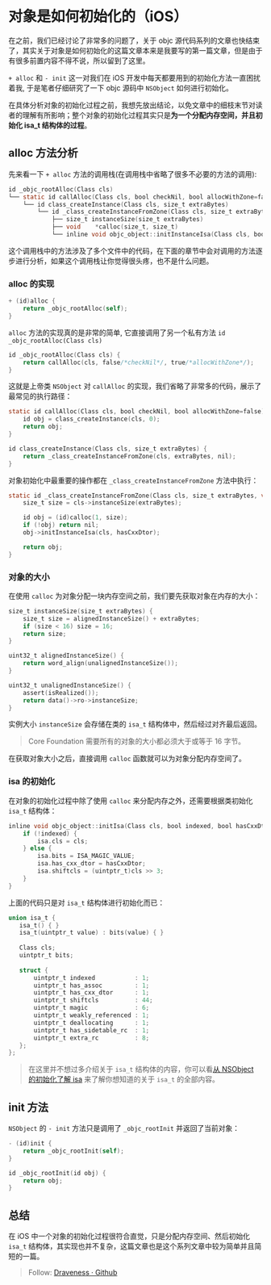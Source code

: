 # 对象是如何初始化的（iOS）

在之前，我们已经讨论了非常多的问题了，关于 objc 源代码系列的文章也快结束了，其实关于对象是如何初始化的这篇文章本来是我要写的第一篇文章，但是由于有很多前置内容不得不说，所以留到了这里。

`+ alloc` 和 `- init` 这一对我们在 iOS 开发中每天都要用到的初始化方法一直困扰着我, 于是笔者仔细研究了一下 objc 源码中 `NSObject` 如何进行初始化。

在具体分析对象的初始化过程之前，我想先放出结论，以免文章中的细枝末节对读者的理解有所影响；整个对象的初始化过程其实只是**为一个分配内存空间，并且初始化 isa_t 结构体的过程**。

## alloc 方法分析

先来看一下 `+ alloc` 方法的调用栈(在调用栈中省略了很多不必要的方法的调用):

```objectivec
id _objc_rootAlloc(Class cls)
└── static id callAlloc(Class cls, bool checkNil, bool allocWithZone=false)
    └── id class_createInstance(Class cls, size_t extraBytes)
    	└── id _class_createInstanceFromZone(Class cls, size_t extraBytes, void *zone, bool cxxConstruct, size_t *outAllocatedSize)
            ├── size_t instanceSize(size_t extraBytes)
            ├── void	*calloc(size_t, size_t)
            └── inline void objc_object::initInstanceIsa(Class cls, bool hasCxxDtor)
```

这个调用栈中的方法涉及了多个文件中的代码，在下面的章节中会对调用的方法逐步进行分析，如果这个调用栈让你觉得很头疼，也不是什么问题。

### alloc 的实现

```objectivec
+ (id)alloc {
    return _objc_rootAlloc(self);
}
```

`alloc` 方法的实现真的是非常的简单, 它直接调用了另一个私有方法 `id _objc_rootAlloc(Class cls)`

```objectivec
id _objc_rootAlloc(Class cls) {
    return callAlloc(cls, false/*checkNil*/, true/*allocWithZone*/);
}
```

这就是上帝类 `NSObject` 对 `callAlloc` 的实现，我们省略了非常多的代码，展示了最常见的执行路径：

```objectivec
static id callAlloc(Class cls, bool checkNil, bool allocWithZone=false) {
    id obj = class_createInstance(cls, 0);
    return obj;
}

id class_createInstance(Class cls, size_t extraBytes) {
    return _class_createInstanceFromZone(cls, extraBytes, nil);
}
```

对象初始化中最重要的操作都在 `_class_createInstanceFromZone` 方法中执行：

```objectivec
static id _class_createInstanceFromZone(Class cls, size_t extraBytes, void *zone, bool cxxConstruct = true, size_t *outAllocatedSize = nil) {
    size_t size = cls->instanceSize(extraBytes);

    id obj = (id)calloc(1, size);
    if (!obj) return nil;
    obj->initInstanceIsa(cls, hasCxxDtor);

    return obj;
}
```

### 对象的大小

在使用 `calloc` 为对象分配一块内存空间之前，我们要先获取对象在内存的大小：

```objectivec
size_t instanceSize(size_t extraBytes) {
    size_t size = alignedInstanceSize() + extraBytes;
    if (size < 16) size = 16;
    return size;
}

uint32_t alignedInstanceSize() {
    return word_align(unalignedInstanceSize());
}

uint32_t unalignedInstanceSize() {
    assert(isRealized());
    return data()->ro->instanceSize;
}
```

实例大小 `instanceSize` 会存储在类的 `isa_t` 结构体中，然后经过对齐最后返回。

> Core Foundation 需要所有的对象的大小都必须大于或等于 16 字节。

在获取对象大小之后，直接调用 `calloc` 函数就可以为对象分配内存空间了。

### isa 的初始化

在对象的初始化过程中除了使用 `calloc` 来分配内存之外，还需要根据类初始化 `isa_t` 结构体：

```objectivec
inline void objc_object::initIsa(Class cls, bool indexed, bool hasCxxDtor) { 
    if (!indexed) {
        isa.cls = cls;
    } else {
        isa.bits = ISA_MAGIC_VALUE;
        isa.has_cxx_dtor = hasCxxDtor;
        isa.shiftcls = (uintptr_t)cls >> 3;
    }
}
```

上面的代码只是对 `isa_t` 结构体进行初始化而已：

```objectivec
union isa_t {
   isa_t() { }
   isa_t(uintptr_t value) : bits(value) { }
    
   Class cls;
   uintptr_t bits;
    
   struct {
       uintptr_t indexed           : 1;
       uintptr_t has_assoc         : 1;
       uintptr_t has_cxx_dtor      : 1;
       uintptr_t shiftcls          : 44;
       uintptr_t magic             : 6;
       uintptr_t weakly_referenced : 1;
       uintptr_t deallocating      : 1;
       uintptr_t has_sidetable_rc  : 1;
       uintptr_t extra_rc          : 8;
   };
};
```

> 在这里并不想过多介绍关于 `isa_t` 结构体的内容，你可以看[从 NSObject 的初始化了解 isa](https://github.com/Draveness/iOS-Source-Code-Analyze/blob/master/contents/objc/从%20NSObject%20的初始化了解%20isa.md) 来了解你想知道的关于 `isa_t` 的全部内容。

## init 方法

`NSObject` 的 `- init` 方法只是调用了 `_objc_rootInit` 并返回了当前对象：

```objectivec
- (id)init {
    return _objc_rootInit(self);
}

id _objc_rootInit(id obj) {
    return obj;
}
```

## 总结

在 iOS 中一个对象的初始化过程很符合直觉，只是分配内存空间、然后初始化 `isa_t` 结构体，其实现也并不复杂，这篇文章也是这个系列文章中较为简单并且简短的一篇。

> Follow: [Draveness · Github](https://github.com/Draveness)



